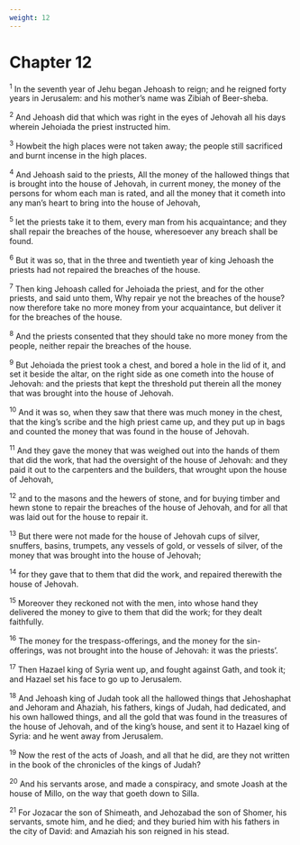 ```yaml
---
weight: 12
---
```


# Chapter 12

<sup>1</sup> In the seventh year of Jehu began Jehoash to reign; and he reigned forty years in Jerusalem: and his mother’s name was Zibiah of Beer-sheba. 

<sup>2</sup> And Jehoash did that which was right in the eyes of Jehovah all his days wherein Jehoiada the priest instructed him. 

<sup>3</sup> Howbeit the high places were not taken away; the people still sacrificed and burnt incense in the high places. 

<sup>4</sup> And Jehoash said to the priests, All the money of the hallowed things that is brought into the house of Jehovah, in current money, the money of the persons for whom each man is rated, and all the money that it cometh into any man’s heart to bring into the house of Jehovah, 

<sup>5</sup> let the priests take it to them, every man from his acquaintance; and they shall repair the breaches of the house, wheresoever any breach shall be found. 

<sup>6</sup> But it was so, that in the three and twentieth year of king Jehoash the priests had not repaired the breaches of the house. 

<sup>7</sup> Then king Jehoash called for Jehoiada the priest, and for the other priests, and said unto them, Why repair ye not the breaches of the house? now therefore take no more money from your acquaintance, but deliver it for the breaches of the house. 

<sup>8</sup> And the priests consented that they should take no more money from the people, neither repair the breaches of the house. 

<sup>9</sup> But Jehoiada the priest took a chest, and bored a hole in the lid of it, and set it beside the altar, on the right side as one cometh into the house of Jehovah: and the priests that kept the threshold put therein all the money that was brought into the house of Jehovah. 

<sup>10</sup> And it was so, when they saw that there was much money in the chest, that the king’s scribe and the high priest came up, and they put up in bags and counted the money that was found in the house of Jehovah. 

<sup>11</sup> And they gave the money that was weighed out into the hands of them that did the work, that had the oversight of the house of Jehovah: and they paid it out to the carpenters and the builders, that wrought upon the house of Jehovah, 

<sup>12</sup> and to the masons and the hewers of stone, and for buying timber and hewn stone to repair the breaches of the house of Jehovah, and for all that was laid out for the house to repair it. 

<sup>13</sup> But there were not made for the house of Jehovah cups of silver, snuffers, basins, trumpets, any vessels of gold, or vessels of silver, of the money that was brought into the house of Jehovah; 

<sup>14</sup> for they gave that to them that did the work, and repaired therewith the house of Jehovah. 

<sup>15</sup> Moreover they reckoned not with the men, into whose hand they delivered the money to give to them that did the work; for they dealt faithfully. 

<sup>16</sup> The money for the trespass-offerings, and the money for the sin-offerings, was not brought into the house of Jehovah: it was the priests’. 

<sup>17</sup> Then Hazael king of Syria went up, and fought against Gath, and took it; and Hazael set his face to go up to Jerusalem. 

<sup>18</sup> And Jehoash king of Judah took all the hallowed things that Jehoshaphat and Jehoram and Ahaziah, his fathers, kings of Judah, had dedicated, and his own hallowed things, and all the gold that was found in the treasures of the house of Jehovah, and of the king’s house, and sent it to Hazael king of Syria: and he went away from Jerusalem. 

<sup>19</sup> Now the rest of the acts of Joash, and all that he did, are they not written in the book of the chronicles of the kings of Judah? 

<sup>20</sup> And his servants arose, and made a conspiracy, and smote Joash at the house of Millo, on the way that goeth down to Silla. 

<sup>21</sup> For Jozacar the son of Shimeath, and Jehozabad the son of Shomer, his servants, smote him, and he died; and they buried him with his fathers in the city of David: and Amaziah his son reigned in his stead. 


